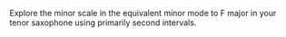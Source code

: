 Explore the minor scale in the equivalent minor mode to F major in your tenor saxophone using primarily second intervals.